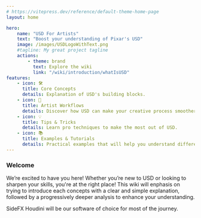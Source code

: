 ```yaml
---
# https://vitepress.dev/reference/default-theme-home-page
layout: home

hero:
    name: "USD For Artists"
    text: "Boost your understanding of Pixar's USD"
    image: /images/USDLogoWithText.png
    #tagline: My great project tagline
    actions:
        - theme: brand
          text: Explore the wiki
          link: "/wiki/introduction/whatIsUSD"
features:
    - icon: 🛠️
      title: Core Concepts
      details: Explanation of USD's building blocks.
    - icon: 🎨
      title: Artist Workflows
      details: Discover how USD can make your creative process smoother.
    - icon: 💡
      title: Tips & Tricks
      details: Learn pro techniques to make the most out of USD.
    - icon: 📚
      title: Examples & Tutorials
      details: Practical examples that will help you understand different concepts.
---
```


### Welcome

We’re excited to have you here! Whether you’re new to USD or looking to sharpen your skills, you're at the right place! This wiki will enphasis on trying to introduce each concepts with a clear and simple explanation, followed by a progressively deeper analysis to enhance your understanding.

SideFX Houdini will be our software of choice for most of the journey.
